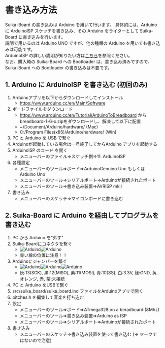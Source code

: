 # 書き込み方法

Suika-Board の書き込みは Arduino を用いて行います。
具体的には、Arduino に ArduinoISP スケッチを書き込み、その Arduino をライターとして Suika-Board に書き込みを行います。  
説明で用いるのは Arduino UNO ですが、他の種類の Arduino を用いても書き込みは可能です。  
ArduinoISP の詳しい説明が知りたい方は[こちら](https://www.arduino.cc/en/tutorial/arduinoISP)を参照ください。  
なお、購入時の Suika-Board への Bootloader は、書き込み済みですので、Suika-Board への Bootloader の書き込みは不要です。

## 1. Arduino に ArduinoISP を書き込む (初回のみ)
1. Arduinoアプリを以下からダウンロードしてインストール
	- https://www.arduino.cc/en/Main/Software
1. ボードファイルをダウンロード
	- https://www.arduino.cc/en/Tutorial/ArduinoToBreadboard から breadboard-1-6-x.zipをダウンロードし、解凍して以下に配置
	- ~/Document/Arduino/hardware/ (Mac)
	- C:/Program Files(x86)/Arduino/hardware/ (Win)
1. PC と Arduino を USB で繋ぐ
1. Arduinoが起動している場合は一旦終了してからArduino アプリを起動する
1. ArduinoISP のコード を開く
   - メニューバーのファイル=>スケッチ例=>11. ArduinoISP
1. 各種設定
   - メニューバーのツール=>ボード=>ArduinoGenuino Uno もしくはArduino Uno
   - メニューバーのツール=>シリアルポート=>Arduinoが接続されたポート
   - メニューバーのツール=>書き込み装置=>AVRISP mkII
1. 書き込み
   - メニューバーのスケッチ=>マイコンボードに書き込む

## 2. Suika-Board に Arduino を経由してプログラムを書き込む
1. PC から Arduino を"外す"
1. Suika-Boardにコネクタを繋ぐ
	- ![Arduino](img/4.jpg)![Arduino](img/5.jpg)
	- 赤い線の位置に注意！！  
1. Arduinoにジャンパーを繋ぐ
	- ![Arduino](img/1.jpg)![Arduino](img/2.jpg)![Arduino](img/3.jpg)
	- 灰:13(SCK), 黒:12(MISO), 紫:11(MOSI), 青:10(SS), 白:3.3V, 緑:GND, 黄, オレンジ, 赤, 茶:未接続  
1. PC と Arduino をUSBで繋ぐ
1. src/suika_board/suika_board.ino ファイルをArduinoアプリで開く
1. pitches.h を編集して音楽を打ち込む
1. 設定
	- メニューバーのツール=>ボード=>ATmega328 on a beradboard (8Mhz)
   - メニューバーのツール=>書き込み装置=>Arduino as ISP
   - メニューバーのツール=>シリアルポート=>Arduinoが接続されたポート
1. 書き込み
   - メニューバーのスケッチ=>書き込み装置を使って書き込む (→ マークではないので注意)

